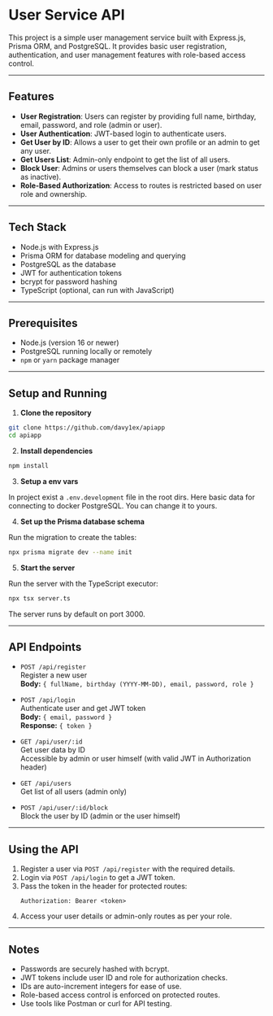 # User Service API

This project is a simple user management service built with Express.js, Prisma ORM, and PostgreSQL. It provides basic user registration, authentication, and user management features with role-based access control.

***

## Features

- **User Registration**: Users can register by providing full name, birthday, email, password, and role (admin or user).
- **User Authentication**: JWT-based login to authenticate users.
- **Get User by ID**: Allows a user to get their own profile or an admin to get any user.
- **Get Users List**: Admin-only endpoint to get the list of all users.
- **Block User**: Admins or users themselves can block a user (mark status as inactive).
- **Role-Based Authorization**: Access to routes is restricted based on user role and ownership.

***

## Tech Stack

- Node.js with Express.js
- Prisma ORM for database modeling and querying
- PostgreSQL as the database
- JWT for authentication tokens
- bcrypt for password hashing
- TypeScript (optional, can run with JavaScript)

***

## Prerequisites

- Node.js (version 16 or newer)
- PostgreSQL running locally or remotely
- `npm` or `yarn` package manager

***

## Setup and Running

1. **Clone the repository**

```bash
git clone https://github.com/davy1ex/apiapp
cd apiapp
```

2. **Install dependencies**

```bash
npm install
```

3. **Setup a env vars**

In project exist a `.env.development` file in the root dirs. Here basic data for connecting to docker PostgreSQL. You can change it to yours.

4. **Set up the Prisma database schema**

Run the migration to create the tables:

```bash
npx prisma migrate dev --name init
```

5. **Start the server**

Run the server with the TypeScript executor:

```bash
npx tsx server.ts
```

The server runs by default on port 3000.

***

## API Endpoints

- `POST /api/register`  
  Register a new user  
  **Body:** `{ fullName, birthday (YYYY-MM-DD), email, password, role }`

- `POST /api/login`  
  Authenticate user and get JWT token  
  **Body:** `{ email, password }`  
  **Response:** `{ token }`

- `GET /api/user/:id`  
  Get user data by ID  
  Accessible by admin or user himself (with valid JWT in Authorization header)  

- `GET /api/users`  
  Get list of all users (admin only)

- `POST /api/user/:id/block`  
  Block the user by ID (admin or the user himself)

***

## Using the API

1. Register a user via `POST /api/register` with the required details.
2. Login via `POST /api/login` to get a JWT token.
3. Pass the token in the header for protected routes:
   ```
   Authorization: Bearer <token>
   ```
4. Access your user details or admin-only routes as per your role.

***

## Notes

- Passwords are securely hashed with bcrypt.
- JWT tokens include user ID and role for authorization checks.
- IDs are auto-increment integers for ease of use.
- Role-based access control is enforced on protected routes.
- Use tools like Postman or curl for API testing.
